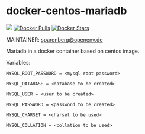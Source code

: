# docker-centos-mariadb

[![](https://images.microbadger.com/badges/version/mspbgx/mariadb.svg)](https://microbadger.com/images/mspbgx/mariadb "Get your own version badge on microbadger.com")
[![Docker Pulls](https://img.shields.io/docker/pulls/mspbgx/mariadb.svg)](hub)
[![Docker Stars](https://img.shields.io/docker/stars/mspbgx/mariadb.svg)](hub)

MAINTAINER: sparenberg@openenv.de

Mariadb in a docker container based on centos image.

Variables:

```
MYSQL_ROOT_PASSWORD = <mysql root password>
```
```
MYSQL_DATABASE = <database to be created>
```
```
MYSQL_USER = <user to be created>
```
```
MYSQL_PASSWORD = <password to be created>
```
```
MYSQL_CHARSET = <charset to be used>
```
```
MYSQL_COLLATION = <collation to be used>
```
